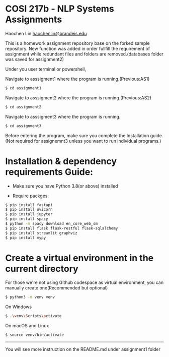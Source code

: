# COSI 217b - NLP Systems Assignments

Haochen Lin
haochenlin@brandeis.edu

This is a homework assignment repository base on the forked sample repository.
New function was added in order fullfill the requirement of assignment while redundant files and folders are removed.(databases folder was saved for assignment2)

Under you user terminal or powershell,

Navigate to asssigment1 where the program is running.(Previous:AS1)

```bash
$ cd assignment1
```

Navigate to asssigment2 where the program is running.(Previous:AS2)

```bash
$ cd assignment2
```

Navigate to asssigment3 where the program is running.

```bash
$ cd assignment3
```

Before entering the program, make sure you complete the Installation guide.(Not required for assignemnt3 unless you want to run individual programs.)


# Installation & dependency requirements Guide:

- Make sure you have Python 3.8(or above) installed 

- Require packges:

```bash
$ pip install fastapi
$ pip install uvicorn
$ pip install jupyter
$ pip install spacy
$ python -m spacy download en_core_web_sm
$ pip install flask flask-restful flask-sqlalchemy
$ pip install streamlit graphviz
$ pip install mypy
```


# Create a virtual environment in the current directory

For those we're not using Github codespace as virtual environment, you can manually create one(Recommended but optional)
```bash
$ python3 -m venv venv
```
On Windows
```bash
$ .\venv\Scripts\activate
```
On macOS and Linux
```bash
$ source venv/bin/activate
```


------------------------------------------------------------------------

You will see more instruction on the README.md under assignment1 folder
